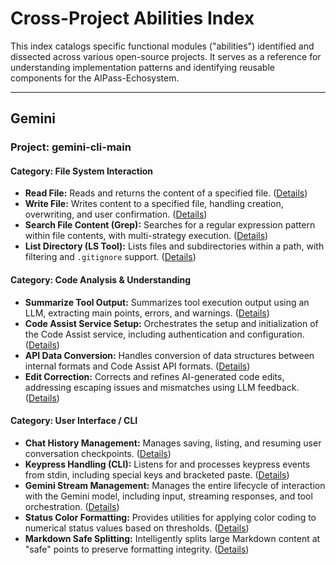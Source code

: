 # Cross-Project Abilities Index

This index catalogs specific functional modules ("abilities") identified and dissected across various open-source projects. It serves as a reference for understanding implementation patterns and identifying reusable components for the AIPass-Echosystem.

---

## Gemini

### Project: gemini-cli-main

#### Category: File System Interaction

*   **Read File:** Reads and returns the content of a specified file. ([Details](./gemini-cli-main/abilities/read_file.md))
*   **Write File:** Writes content to a specified file, handling creation, overwriting, and user confirmation. ([Details](./gemini-cli-main/abilities/write_file.md))
*   **Search File Content (Grep):** Searches for a regular expression pattern within file contents, with multi-strategy execution. ([Details](./gemini-cli-main/abilities/search_file_content.md))
*   **List Directory (LS Tool):** Lists files and subdirectories within a path, with filtering and `.gitignore` support. ([Details](./gemini-cli-main/abilities/list_directory.md))

#### Category: Code Analysis & Understanding

*   **Summarize Tool Output:** Summarizes tool execution output using an LLM, extracting main points, errors, and warnings. ([Details](./gemini-cli-main/abilities/summarize_tool_output.md))
*   **Code Assist Service Setup:** Orchestrates the setup and initialization of the Code Assist service, including authentication and configuration. ([Details](./gemini-cli-main/abilities/code_assist_service_setup.md))
*   **API Data Conversion:** Handles conversion of data structures between internal formats and Code Assist API formats. ([Details](./gemini-cli-main/abilities/api_data_conversion.md))
*   **Edit Correction:** Corrects and refines AI-generated code edits, addressing escaping issues and mismatches using LLM feedback. ([Details](./gemini-cli-main/abilities/edit_correction.md))

#### Category: User Interface / CLI

*   **Chat History Management:** Manages saving, listing, and resuming user conversation checkpoints. ([Details](./gemini-cli-main/abilities/chat_history_management.md))
*   **Keypress Handling (CLI):** Listens for and processes keypress events from stdin, including special keys and bracketed paste. ([Details](./gemini-cli-main/abilities/keypress_handling.md))
*   **Gemini Stream Management:** Manages the entire lifecycle of interaction with the Gemini model, including input, streaming responses, and tool orchestration. ([Details](./gemini-cli-main/abilities/gemini_stream_management.md))
*   **Status Color Formatting:** Provides utilities for applying color coding to numerical status values based on thresholds. ([Details](./gemini-cli-main/abilities/status_color_formatting.md))
*   **Markdown Safe Splitting:** Intelligently splits large Markdown content at "safe" points to preserve formatting integrity. ([Details](./gemini-cli-main/abilities/markdown_safe_splitting.md))